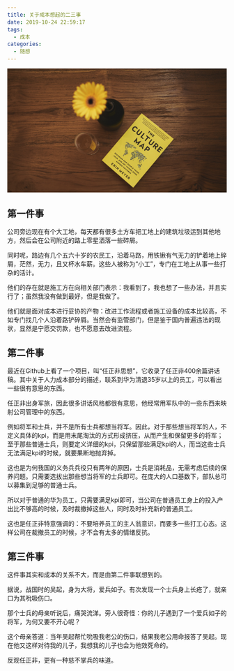 ```yaml
---
title: 关于成本想起的二三事
date: 2019-10-24 22:59:17
tags:
  - 成本
categories:
  - 随想
---
```


![随想](https://raw.githubusercontent.com/x13945/image-bucket/master/img/mnm-all-PkXrm-KGD_4-unsplash.jpg)

## 第一件事

公司旁边现在有个大工地，每天都有很多土方车把工地上的建筑垃圾运到其他地方，然后会在公司附近的路上零星洒落一些碎屑。

同时呢，路边有几个五六十岁的农民工，沿着马路，用铁锹有气无力的铲着地上碎屑，茫然，无力，且又杯水车薪。这些人被称为“小工”，专门在工地上从事一些打杂的活计。

他们的存在就是施工方在向相关部门表示：我看到了，我也想了一些办法，并且实行了；虽然我没有做到最好，但是我做了。

他们就是面对成本进行妥协的产物：改进工作流程或者施工设备的成本比较高，不如专门找几个人沿着路铲碎屑。当然会有监管部门，但是鉴于国内普遍违法的现状，显然是宁愿交罚款，也不愿意去改进流程。

## 第二件事

最近在Github上看了一个项目，叫“任正非思想”，它收录了任正非400余篇讲话稿。其中关于人力成本部分的描述，联系到华为清退35岁以上的员工，可以看出一些很有意思的东西。

任正非出身军旅，因此很多讲话风格都很有意思，他经常用军队中的一些东西来映射公司管理中的东西。

例如将军和士兵，并不是所有士兵都想当将军。因此，对于那些想当将军的人，不定义具体的kpi，而是用末尾淘汰的方式形成挤压，从而产生和保留更多的将军；至于那些普通士兵，则要定义详细的kpi，只保留那些满足kpi的人，而当这些士兵无法满足kpi的时候，就要果断地抛弃掉。

这也是为何我国的义务兵兵役只有两年的原因，士兵是消耗品，无需考虑后续的保养问题。只需要选拔出那些想当将军的士兵即可。在庞大的人口基数下，部队总可以募集到足够的普通士兵。

所以对于普通的华为员工，只需要满足kpi即可，当公司在普通员工身上的投入产出比不够高的时候，及时裁撤掉这些人，同时及时补充新的普通员工。

这也是任正非特意强调的：不要培养员工的主人翁意识，而要多一些打工心态。这样公司在裁撤员工的时候，才不会有太多的情绪反抗。

## 第三件事

这件事其实和成本的关系不大，而是由第二件事联想到的。

据说，战国时的吴起，身为大将，爱兵如子。有次发现一个士兵身上长疮了，就亲口为其吮吸伤口。

那个士兵的母亲听说后，痛哭流涕。旁人很奇怪：你的儿子遇到了一个爱兵如子的将军，为何又要不开心呢？

这个母亲答道：当年吴起帮忙吮吸我老公的伤口，结果我老公用命报答了吴起。现在他又这样对待我的儿子，我想我的儿子也会为他效死命的。

反观任正非，更有一种慈不掌兵的味道。